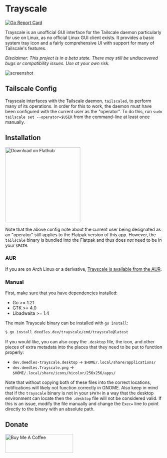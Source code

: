 Trayscale
=========

[![Go Report Card](https://goreportcard.com/badge/deedles.dev/trayscale)](https://goreportcard.com/report/deedles.dev/trayscale)

Trayscale is an unofficial GUI interface for the Tailscale daemon particularly for use on Linux, as no official Linux GUI client exists. It provides a basic system tray icon and a fairly comprehensive UI with support for many of Tailscale's features.

_Disclaimer: This project is in a beta state. There may still be undiscovered bugs or compatibility issues. Use at your own risk._

![screenshot](https://github.com/DeedleFake/trayscale/assets/326750/103125df-2e6e-48ce-9711-82e408fddc67)

Tailscale Config
----------------

Trayscale interfaces with the Tailscale daemon, `tailscaled`, to perform many of its operations. In order for this to work, the daemon must have been configured with the current user as the "operator". To do this, run `sudo tailscale set --operator=$USER` from the command-line at least once manually.

Installation
------------

<a href='https://flathub.org/apps/details/dev.deedles.Trayscale'><img width='240' alt='Download on Flathub' src='https://flathub.org/assets/badges/flathub-badge-en.svg'/></a>

Note that the above config note about the current user being designated as an "operator" still applies to the Flatpak version of this app. However, the `tailscale` binary is bundled into the Flatpak and thus does _not_ need to be in your `$PATH`.

### AUR

If you are on Arch Linux or a derivative, [Trayscale is available from the AUR](https://aur.archlinux.org/packages/trayscale).

### Manual

First, make sure that you have dependencies installed:

* Go >= 1.21
* GTK >= 4.0
* Libadwaita >= 1.4

The main Trayscale binary can be installed with `go install`:

```bash
$ go install deedles.dev/trayscale/cmd/trayscale@latest
```

If you would like, you can also copy the `.desktop` file, the icon, and other pieces of extra metadata into the places that they need to be put to function properly:

* `dev.deedles-trayscale.desktop` -> `$HOME/.local/share/applications/`
* `dev.deedles.Trayscale.png` -> `$HOME/.local/share/icons/hicolor/256x256/apps/`

Note that without copying both of these files into the correct locations, notifications will likely not function correctly in GNOME. Also keep in mind that if the `trayscale` binary is not in your `$PATH` in a way that the desktop environment can locate then the `.desktop` file will not be considered valid. If this is an issue, modify the file manually and change the `Exec=` line to point directly to the binary with an absolute path.

Donate
------

<a href="https://www.buymeacoffee.com/DeedleFake" target="_blank"><img src="https://cdn.buymeacoffee.com/buttons/v2/default-green.png" alt="Buy Me A Coffee" style="height: 60px !important;width: 217px !important;" ></a>

